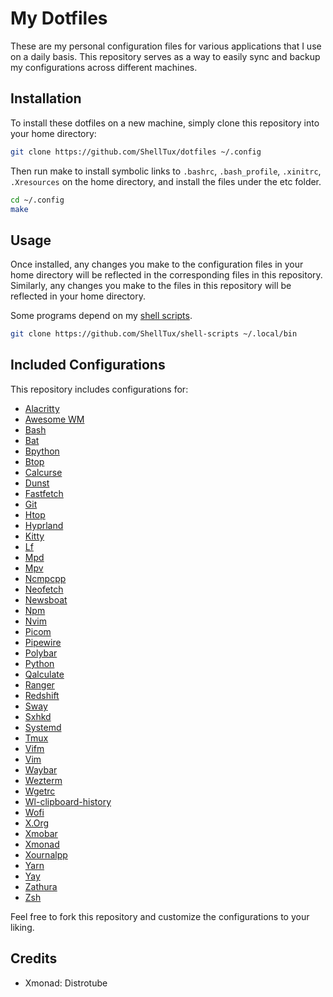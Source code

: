 # My Dotfiles

These are my personal configuration files for various applications
that I use on a daily basis.
This repository serves as a way to easily sync and backup my configurations
across different machines.

## Installation

To install these dotfiles on a new machine, simply clone this repository into your home directory:

```sh
git clone https://github.com/ShellTux/dotfiles ~/.config
```

Then run make to install symbolic links to `.bashrc`, `.bash_profile`,
`.xinitrc`, `.Xresources` on the home directory, and install the files under the etc folder.

```sh
cd ~/.config
make
```


## Usage

Once installed, any changes you make to the configuration files in your home
directory will be reflected in the corresponding files in this repository.
Similarly, any changes you make to the files in this repository
will be reflected in your home directory.

Some programs depend on my [shell scripts](https://github.com/ShellTux/shell-scripts).

```sh
git clone https://github.com/ShellTux/shell-scripts ~/.local/bin
```

## Included Configurations

This repository includes configurations for:

- [Alacritty](https://alacritty.org/)
- [Awesome WM](https://awesomewm.org/)
- [Bash](https://www.gnu.org/software/bash/)
- [Bat](https://github.com/sharkdp/bat)
- [Bpython](https://bpython-interpreter.org/)
- [Btop](https://github.com/aristocratos/btop)
- [Calcurse](https://www.calcurse.org/)
- [Dunst](https://dunst-project.org/)
- [Fastfetch](https://github.com/LinusDierheimer/fastfetch)
- [Git](https://git-scm.com/)
- [Htop](https://htop.dev/)
- [Hyprland](https://hyprland.org/)
- [Kitty](https://sw.kovidgoyal.net/kitty/)
- [Lf](https://github.com/gokcehan/lf)
- [Mpd](https://www.musicpd.org/)
- [Mpv](https://mpv.io/)
- [Ncmpcpp](https://github.com/ncmpcpp/ncmpcpp)
- [Neofetch](https://github.com/dylanaraps/neofetch)
- [Newsboat](https://newsboat.org/)
- [Npm](https://www.npmjs.com/)
- [Nvim](https://neovim.io/)
- [Picom](https://github.com/yshui/picom)
- [Pipewire](https://pipewire.org/)
- [Polybar](https://polybar.github.io/)
- [Python](https://www.python.org/)
- [Qalculate](https://qalculate.github.io/)
- [Ranger](https://github.com/ranger/ranger)
- [Redshift](http://jonls.dk/redshift/)
- [Sway](https://swaywm.org/)
- [Sxhkd](https://github.com/baskerville/sxhkd)
- [Systemd](https://systemd.io/)
- [Tmux](https://github.com/tmux/tmux)
- [Vifm](https://vifm.info/)
- [Vim](https://www.vim.org/)
- [Waybar](https://github.com/Alexays/Waybar)
- [Wezterm](https://wezfurlong.org/wezterm/index.html)
- [Wgetrc](https://www.gnu.org/software/wget/)
- [Wl-clipboard-history](https://github.com/ShellTux/wl-clipboard-history)
- [Wofi](https://hg.sr.ht/~scoopta/wofi)
- [X.Org](https://www.x.org/wiki/)
- [Xmobar](https://codeberg.org/xmobar/xmobar)
- [Xmonad](https://xmonad.org/)
- [Xournalpp](https://xournalpp.github.io/)
- [Yarn](https://yarnpkg.com/)
- [Yay](https://github.com/Jguer/yay)
- [Zathura](https://pwmt.org/projects/zathura/)
- [Zsh](https://www.zsh.org/)

Feel free to fork this repository and customize the configurations to your liking.

<!-- TODO: Add credits -->
## Credits

- Xmonad: Distrotube
